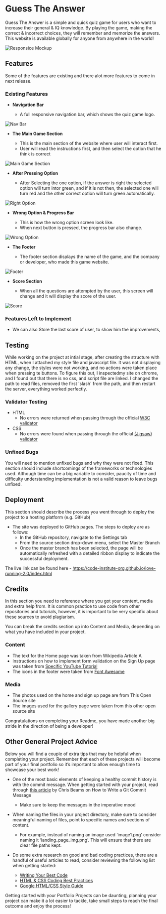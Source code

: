 # Guess The Answer

Guess The Answer is a simple and quick quiz game for users who want to increase their general & IQ knowledge. By playing the game, making the correct & incorrect choices, they will remember and memorize the answers. This website is available globally for anyone from anywhere in the world! 

![Responsice Mockup](https://github.com/Haris-Noori/guess-the-answer/blob/main/assets/img/AmIResponsive.png)

## Features 

Some of the features are existing and there alot more features to come in next release.

### Existing Features

- __Navigation Bar__

  - A full responsive navigation bar, which shows the quiz game logo.

![Nav Bar](https://github.com/Haris-Noori/guess-the-answer/blob/main/assets/img/Screenshot%202023-05-24%20at%207.01.54%20PM.png)

- __The Main Game Section__

  - This is the main section of the website where user will interact first.
  - User will read the instructions first, and then select the option that he think is correct

![Main Game Section](https://github.com/Haris-Noori/guess-the-answer/blob/main/assets/img/Screenshot%202023-05-24%20at%206.34.10%20PM.png)

- __After Pressing Option__

  - After Selecting the one option, if the answer is right the selected option will turn intor green, and if it is not then, the selected one will turn red and the other correct option will turn green automatically.

![Right Option](https://github.com/Haris-Noori/guess-the-answer/blob/main/assets/img/Screenshot%202023-05-24%20at%206.34.38%20PM.png)

- __Wrong Option & Progress Bar__

  - This is how the wrong option screen look like. 
  - When next button is pressed, the progress bar also change.

![Wrong Option](https://github.com/Haris-Noori/guess-the-answer/blob/main/assets/img/Screenshot%202023-05-24%20at%206.34.52%20PM.png)

- __The Footer__ 

  - The footer section displays the name of the game, and the company or developer, who made this game website.

![Footer](https://github.com/Haris-Noori/guess-the-answer/blob/main/assets/img/footer.png)

- __Score Section__

  - When all the questions are attempted by the user, this screen will change and it will display the score of the user. 

![Score](https://github.com/Haris-Noori/guess-the-answer/blob/main/assets/img/score.png)

### Features Left to Implement

- We can also Store the last score of user, to show him the improvements,

## Testing 

While working on the project at intial stage, after creating the structure with HTML, when I attached my style file and javascript file. It was not displaying any change, the styles were not working, and no actions were taken place when pressing te buttons. To figure this out, I inspectedmy site on chrome, and I found out that there is no css, and script file are linked.
I changed the path to read files, removed the first 'slash' from the path, and then restart the server, everything worked perfectly.


### Validator Testing 

- HTML
  - No errors were returned when passing through the official [W3C validator](https://validator.w3.org/nu/?doc=https%3A%2F%2Fharis-noori.github.io%2Fguess-the-answer%2F)
- CSS
  - No errors were found when passing through the official [(Jigsaw) validator](https://jigsaw.w3.org/css-validator/validator?uri=https%3A%2F%2Fharis-noori.github.io%2Fguess-the-answer%2F&profile=css3svg&usermedium=all&warning=1&vextwarning=&lang=en)

### Unfixed Bugs

You will need to mention unfixed bugs and why they were not fixed. This section should include shortcomings of the frameworks or technologies used. Although time can be a big variable to consider, paucity of time and difficulty understanding implementation is not a valid reason to leave bugs unfixed. 

## Deployment

This section should describe the process you went through to deploy the project to a hosting platform (e.g. GitHub) 

- The site was deployed to GitHub pages. The steps to deploy are as follows: 
  - In the GitHub repository, navigate to the Settings tab 
  - From the source section drop-down menu, select the Master Branch
  - Once the master branch has been selected, the page will be automatically refreshed with a detailed ribbon display to indicate the successful deployment. 

The live link can be found here - https://code-institute-org.github.io/love-running-2.0/index.html 


## Credits 

In this section you need to reference where you got your content, media and extra help from. It is common practice to use code from other repositories and tutorials, however, it is important to be very specific about these sources to avoid plagiarism. 

You can break the credits section up into Content and Media, depending on what you have included in your project. 

### Content 

- The text for the Home page was taken from Wikipedia Article A
- Instructions on how to implement form validation on the Sign Up page was taken from [Specific YouTube Tutorial](https://www.youtube.com/)
- The icons in the footer were taken from [Font Awesome](https://fontawesome.com/)

### Media

- The photos used on the home and sign up page are from This Open Source site
- The images used for the gallery page were taken from this other open source site


Congratulations on completing your Readme, you have made another big stride in the direction of being a developer! 

## Other General Project Advice

Below you will find a couple of extra tips that may be helpful when completing your project. Remember that each of these projects will become part of your final portfolio so it’s important to allow enough time to showcase your best work! 

- One of the most basic elements of keeping a healthy commit history is with the commit message. When getting started with your project, read through [this article](https://chris.beams.io/posts/git-commit/) by Chris Beams on How to Write  a Git Commit Message 
  - Make sure to keep the messages in the imperative mood 

- When naming the files in your project directory, make sure to consider meaningful naming of files, point to specific names and sections of content.
  - For example, instead of naming an image used ‘image1.png’ consider naming it ‘landing_page_img.png’. This will ensure that there are clear file paths kept. 

- Do some extra research on good and bad coding practices, there are a handful of useful articles to read, consider reviewing the following list when getting started:
  - [Writing Your Best Code](https://learn.shayhowe.com/html-css/writing-your-best-code/)
  - [HTML & CSS Coding Best Practices](https://medium.com/@inceptiondj.info/html-css-coding-best-practice-fadb9870a00f)
  - [Google HTML/CSS Style Guide](https://google.github.io/styleguide/htmlcssguide.html#General)

Getting started with your Portfolio Projects can be daunting, planning your project can make it a lot easier to tackle, take small steps to reach the final outcome and enjoy the process! 
